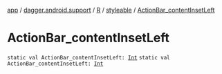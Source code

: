[app](../../../index.md) / [dagger.android.support](../../index.md) / [R](../index.md) / [styleable](index.md) / [ActionBar_contentInsetLeft](./-action-bar_content-inset-left.md)

# ActionBar_contentInsetLeft

`static val ActionBar_contentInsetLeft: `[`Int`](https://kotlinlang.org/api/latest/jvm/stdlib/kotlin/-int/index.html)
`static val ActionBar_contentInsetLeft: `[`Int`](https://kotlinlang.org/api/latest/jvm/stdlib/kotlin/-int/index.html)